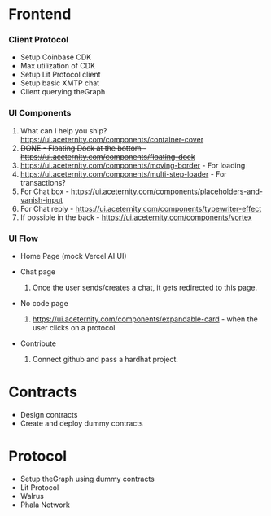 # Frontend

### Client Protocol

- Setup Coinbase CDK
- Max utilization of CDK
- Setup Lit Protocol client
- Setup basic XMTP chat
- Client querying theGraph

### UI Components

1. What can I help you ship? https://ui.aceternity.com/components/container-cover
2. ~~DONE - Floating Dock at the bottom - https://ui.aceternity.com/components/floating-dock~~
3. https://ui.aceternity.com/components/moving-border - For loading
4. https://ui.aceternity.com/components/multi-step-loader - For transactions?
5. For Chat box - https://ui.aceternity.com/components/placeholders-and-vanish-input
6. For Chat reply - https://ui.aceternity.com/components/typewriter-effect
7. If possible in the back - https://ui.aceternity.com/components/vortex

### UI Flow

- Home Page (mock Vercel AI UI)

- Chat page
  1. Once the user sends/creates a chat, it gets redirected to this page.
- No code page
  1. https://ui.aceternity.com/components/expandable-card - when the user clicks on a protocol
- Contribute
  1. Connect github and pass a hardhat project.

# Contracts

- Design contracts
- Create and deploy dummy contracts

# Protocol

- Setup theGraph using dummy contracts
- Lit Protocol
- Walrus
- Phala Network
